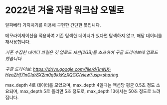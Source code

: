 # 2022년 겨울 자람 워크샵 오델로

알파베타 가지치기를 이용해 구현한 간단한 봇입니다.

메모라이제이션을 적용하여 기존 탐색한 데이터가 있다면 탐색하지 않고, 해당 데이터를 재사용합니다.



*기존 수집한 데이터 파일은 깃 업로드 제한(2GB)를 초과하여 구글 드라이브에 업로드 했습니다.*

*구글 드라이브:* *https://drive.google.com/file/d/1mNX-HeoZHf7lnGIdr8X2m0q9kkKzXQGC/view?usp=sharing*

max_depth 4로 데이터를 모았으며, max_depth 4일때는 액션당 평균 0.5초 정도 소요되며, max_depth 5로 올리면 5초 정도로, max_depth 13에서는 50초 정도로 느려집니다.
